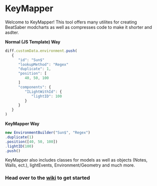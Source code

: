 # KeyMapper
Welcome to KeyMapper!  This tool offers many utilites for creating BeatSaber modcharts as well as compresses code to make it shorter and asdter.

**Normal (JS Template) Way**
```js
diff.customData.environment.push(
   {
      "id": "Sun$"
      "lookupMethod": "Regex"
      "duplicate": 1,
      "position": [
         40, 50, 100
      ]
      "components": {
         "ILightWithId": {
            "lightID": 100
         }
      }
   }
)
```
**KeyMapper Way**
```ts
new EnvironmentBuilder("Sun$", "Regex")
.duplicate(1)
.position([40, 50, 100])
.lightID(100)
.push()
```
KeyMapper also includes classes for models as well as objects (Notes, Walls, ect.), lightEvents, Environment/Geometry and much more.

### Head over to the [wiki](https://github.com/Splashcard04/TSMap/wiki) to get started
